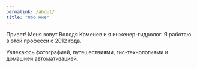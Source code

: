```yaml
---
permalink: /about/
title: "Обо мне"
---
```


Привет! Меня зовут Володя Каменев и я инженер-гидролог. Я работаю в этой професси с 2012 года.

Увлекаюсь фотографией, путешествиями, гис-технологиями и домашней автоматизацией.